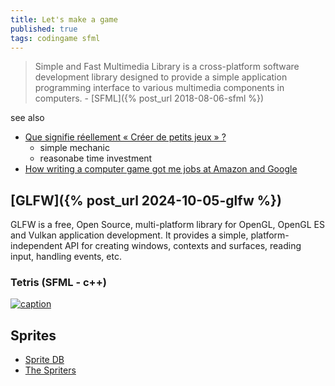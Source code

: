 ```yaml
---
title: Let's make a game
published: true
tags: codingame sfml
---
```

> Simple and Fast Multimedia Library is a cross-platform software development library designed to provide a simple application programming interface to various multimedia components in computers. - [SFML]({% post_url 2018-08-06-sfml %})

see also
- [Que signifie réellement « Créer de petits jeux » ?](https://prose.io/#yduf/yduf.github.io/edit/master/_posts/2018-04-29-make-a-game.md)
	- simple mechanic
    - reasonabe time investment
- [How writing a computer game got me jobs at Amazon and Google](https://www.youtube.com/watch?v=ZjTB1Q4Fsmk&list=PLZfuUWMTtMcC1DZF6HxJhqsGrBXu8Jzi7&index=12)



## [GLFW]({% post_url 2024-10-05-glfw %})

GLFW is a free, Open Source, multi-platform library for OpenGL, OpenGL ES and Vulkan application development. It provides a simple, platform-independent API for creating windows, contexts and surfaces, reading input, handling events, etc.

### Tetris (SFML - c++)
[![caption](https://img.youtube.com/vi/zH_omFPqMO4/0.jpg)](https://www.youtube.com/watch?v=zH_omFPqMO4)

## Sprites
- [Sprite DB](http://spritedatabase.net/)
- [The Spriters](https://www.spriters-resource.com/)
